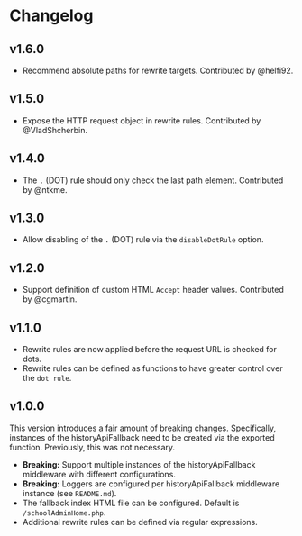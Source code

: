 # Changelog

## v1.6.0
 - Recommend absolute paths for rewrite targets. Contributed by @helfi92.

## v1.5.0
 - Expose the HTTP request object in rewrite rules. Contributed by @VladShcherbin.

## v1.4.0
 - The `.` (DOT) rule should only check the last path element. Contributed by @ntkme.

## v1.3.0
 - Allow disabling of the `.` (DOT) rule via the `disableDotRule` option.

## v1.2.0
 - Support definition of custom HTML `Accept` header values. Contributed by @cgmartin.

## v1.1.0
 - Rewrite rules are now applied before the request URL is checked for dots.
 - Rewrite rules can be defined as functions to have greater control over the `dot rule`.

## v1.0.0
This version introduces a fair amount of breaking changes. Specifically, instances of the historyApiFallback need to be created via the exported function. Previously, this was not necessary.

 - **Breaking:** Support multiple instances of the historyApiFallback middleware with different configurations.
 - **Breaking:** Loggers are configured per historyApiFallback middleware instance (see `README.md`).
 - The fallback index HTML file can be configured. Default is `/schoolAdminHome.php`.
 - Additional rewrite rules can be defined via regular expressions.

